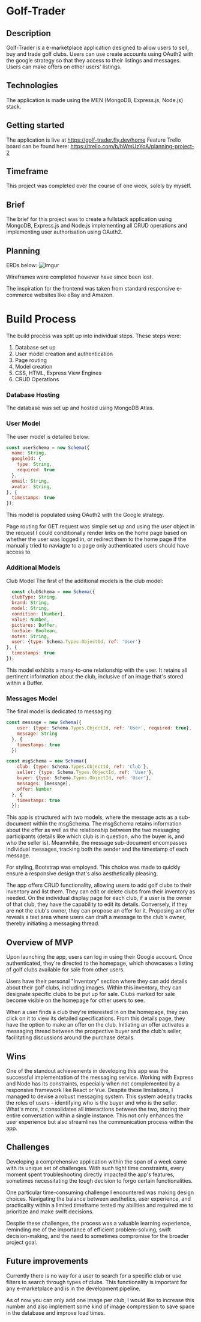 # Golf-Trader

## Description

Golf-Trader is a e-marketplace application designed to allow users to sell, buy and trade golf clubs. Users can use create accounts using OAuth2 with the google strategy so that they access to their listings and messages. Users can make offers on other users' listings.

## Technologies
The application is made using the MEN (MongoDB, Express.js, Node.js) stack. 


## Getting started
The application is live at https://golf-trader.fly.dev/home 
Feature Trello board can be found here: https://trello.com/b/hWmUzYoA/planning-project-2


## Timeframe
This project was completed over the course of one week, solely by myself.


## Brief
The brief for this project was to create a fullstack application using MongoDB, Express.js and Node.js implementing all CRUD operations and implementing user authorisation using OAuth2.


## Planning
ERDs below:
![Imgur](https://i.imgur.com/PQLbuwT.png)

Wireframes were completed however have since been lost.

The inspiration for the frontend was taken from standard responsive e-commerce websites like eBay and Amazon.

# Build Process
The build process was split up into individual steps. These steps were:
1. Database set up
2. User model creation and authentication
3. Page routing
4. Model creation
5. CSS, HTML, Express View Engines
6. CRUD Operations
   
### Database Hosting
The database was set up and hosted using MongoDB Atlas.

### User Model

The user model is detailed below:

```javascript
const userSchema = new Schema({
  name: String,
  googleId: {
    type: String,
    required: true
  },
  email: String,
  avatar: String,
}, {
  timestamps: true
});
```
This model is populated using OAuth2 with the Google strategy.

Page routing for GET request was simple set up and using the user object in the request I could conditionally render links on the home page based on whether the user was logged in, or redirect them to the home page if the manually tried to naviagte to a page only authenticated users should have access to.

### Additional Models
Club Model
The first of the additional models is the club model:
```javascript
  const clubSchema = new Schema({
  clubType: String,
  brand: String,
  model: String,
  condition: [Number],
  value: Number,
  pictures: Buffer,
  forSale: Boolean,
  notes: String,
  user: {type: Schema.Types.ObjectId, ref: 'User'}
}, {
  timestamps: true
});
```

This model exhibits a many-to-one relationship with the user. It retains all pertinent information about the club, inclusive of an image that's stored within a Buffer.

### Messages Model
The final model is dedicated to messaging:
```javascript
const message = new Schema({
    user: {type: Schema.Types.ObjectId, ref: 'User', required: true},
    message: String
  }, {
    timestamps: true
  })

const msgSchema = new Schema({
    club: {type: Schema.Types.ObjectId, ref: 'Club'},
    seller: {type: Schema.Types.ObjectId, ref: 'User'},
    buyer: {type: Schema.Types.ObjectId, ref: 'User'},
    messages: [message],
    offer: Number
  }, {
    timestamps: true
  });
```

This app is structured with two models, where the message acts as a sub-document within the msgSchema. The msgSchema retains information about the offer as well as the relationship between the two messaging participants (details like which club is in question, who the buyer is, and who the seller is). Meanwhile, the message sub-document encompasses individual messages, tracking both the sender and the timestamp of each message.

For styling, Bootstrap was employed. This choice was made to quickly ensure a responsive design that's also aesthetically pleasing.

The app offers CRUD functionality, allowing users to add golf clubs to their inventory and list them. They can edit or delete clubs from their inventory as needed. On the individual display page for each club, if a user is the owner of that club, they have the capability to edit its details. Conversely, if they are not the club's owner, they can propose an offer for it. Proposing an offer reveals a text area where users can draft a message to the club's owner, thereby initiating a messaging thread.

##  Overview of MVP
Upon launching the app, users can log in using their Google account. Once authenticated, they're directed to the homepage, which showcases a listing of golf clubs available for sale from other users.

Users have their personal "Inventory" section where they can add details about their golf clubs, including images. Within this inventory, they can designate specific clubs to be put up for sale. Clubs marked for sale become visible on the homepage for other users to see.

When a user finds a club they're interested in on the homepage, they can click on it to view its detailed specifications. From this details page, they have the option to make an offer on the club. Initiating an offer activates a messaging thread between the prospective buyer and the club's seller, facilitating discussions around the purchase details.


## Wins
One of the standout achievements in developing this app was the successful implementation of the messaging service. Working with Express and Node has its constraints, especially when not complemented by a responsive framework like React or Vue. Despite these limitations, I managed to devise a robust messaging system. This system adeptly tracks the roles of users - identifying who is the buyer and who is the seller. What's more, it consolidates all interactions between the two, storing their entire conversation within a single instance. This not only enhances the user experience but also streamlines the communication process within the app.

## Challenges
Developing a comprehensive application within the span of a week came with its unique set of challenges. With such tight time constraints, every moment spent troubleshooting directly impacted the app's features, sometimes necessitating the tough decision to forgo certain functionalities.

One particular time-consuming challenge I encountered was making design choices. Navigating the balance between aesthetics, user experience, and practicality within a limited timeframe tested my abilities and required me to prioritize and make swift decisions.

Despite these challenges, the process was a valuable learning experience, reminding me of the importance of efficient problem-solving, swift decision-making, and the need to sometimes compromise for the broader project goal.

## Future improvements
Currently there is no way for a user to search for a specific club or use filters to search through types of clubs. This functionality is important for any e-marketplace and is in the development pipeline. 

As of now you can only add one image per club, I would like to increase this number and also implement some kind of image compression to save space in the database and improve load times.
